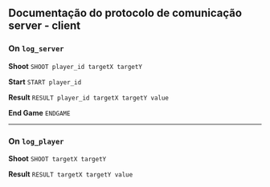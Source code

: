## Documentação do protocolo de comunicação server - client

### On `log_server`
**Shoot**
`SHOOT player_id targetX targetY`

**Start** 
`START player_id`

**Result**
`RESULT player_id targetX targetY value`

**End Game**
`ENDGAME`

---

### On `log_player`
**Shoot**
`SHOOT targetX targetY`

**Result**
`RESULT targetX targetY value`